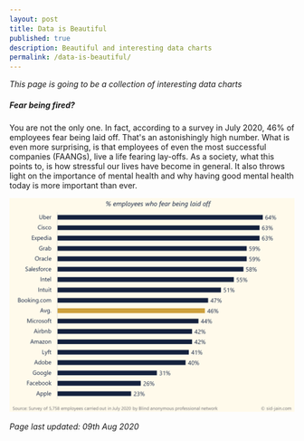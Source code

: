 ```yaml
---
layout: post
title: Data is Beautiful
published: true
description: Beautiful and interesting data charts
permalink: /data-is-beautiful/
---
```

 
*This page is going to be a collection of interesting data charts*

##### **Fear being fired?** 

You are not the only one. In fact, according to a survey in July 2020, 46% of employees fear being laid off. That's an astonishingly high number. What is even more surprising, is that employees of even the most successful companies (FAANGs), live a life fearing lay-offs. As a society, what this points to, is how stressful our lives have become in general. It also throws light on the importance of mental health and why having good mental health today is more important than ever.

![% employees who fear being laid off](/assets/img/Pct-employees-who-fear-being-laid-off.png)

*Page last updated: 09th Aug 2020* 